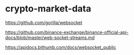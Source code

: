 # crypto-market-data

https://github.com/gorilla/websocket

https://github.com/binance-exchange/binance-official-api-docs/blob/master/web-socket-streams.md

https://apidocs.bithumb.com/docs/websocket_public

